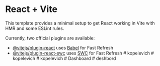 # React + Vite

This template provides a minimal setup to get React working in Vite with HMR and some ESLint rules.

Currently, two official plugins are available:

- [@vitejs/plugin-react](https://github.com/vitejs/vite-plugin-react/blob/main/packages/plugin-react/README.md) uses [Babel](https://babeljs.io/) for Fast Refresh
- [@vitejs/plugin-react-swc](https://github.com/vitejs/vite-plugin-react-swc) uses [SWC](https://swc.rs/) for Fast Refresh
#   k o p e l e v i c h  
 #   k o p e l e v i c h  
 #   k o p e l e v i c h  
 #   D a s h b o a r d  
 #   d e s h b o r d  
 